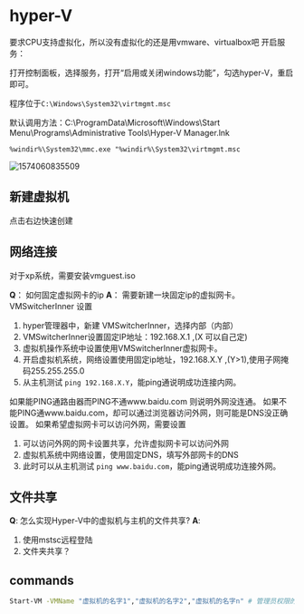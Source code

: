 # hyper-V



要求CPU支持虚拟化，所以没有虚拟化的还是用vmware、virtualbox吧
开启服务：

打开控制面板，选择服务，打开“启用或关闭windows功能”，勾选hyper-V，重启即可。

程序位于`C:\Windows\System32\virtmgmt.msc`

默认调用方法：C:\ProgramData\Microsoft\Windows\Start Menu\Programs\Administrative Tools\Hyper-V Manager.lnk

`%windir%\System32\mmc.exe "%windir%\System32\virtmgmt.msc`



![1574060835509](..\img\1574060835509.png)

## 新建虚拟机

点击右边快速创建

## 网络连接
对于xp系统，需要安装vmguest.iso

**Q**： 如何固定虚拟网卡的ip
**A**： 需要新建一块固定ip的虚拟网卡。
VMSwitcherInner 设置
1. hyper管理器中，新建 VMSwitcherInner，选择内部（内部）
2. VMSwitcherInner设置固定IP地址：192.168.X.1 ,(X 可以自己定)
3. 虚拟机操作系统中设置使用VMSwitcherInner虚拟网卡。
4. 开启虚拟机系统，网络设置使用固定ip地址，192.168.X.Y ,(Y>1),使用子网掩码255.255.255.0
5. 从主机测试 `ping 192.168.X.Y`，能ping通说明成功连接内网。

如果能PING通路由器而PING不通www.baidu.com 则说明外网没连通。
如果不能PING通www.baidu.com，却可以通过浏览器访问外网，则可能是DNS没正确设置。
如果希望虚拟网卡可以访问外网，需要设置
1. 可以访问外网的网卡设置共享，允许虚拟网卡可以访问外网
2. 虚拟机系统中网络设置，使用固定DNS，填写外部网卡的DNS
3. 此时可以从主机测试 `ping www.baidu.com`，能ping通说明成功连接外网。


## 文件共享
**Q**: 怎么实现Hyper-V中的虚拟机与主机的文件共享?
**A**: 
1. 使用mstsc远程登陆
2. 文件夹共享？


## commands
``` bash
Start-VM -VMName "虚拟机的名字1","虚拟机的名字2","虚拟机的名字n" # 管理员权限的powershell 中可以直接启动虚拟机，

```
